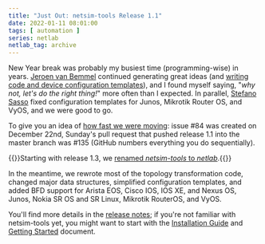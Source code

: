 ```yaml
---
title: "Just Out: netsim-tools Release 1.1"
date: 2022-01-11 08:01:00
tags: [ automation ]
series: netlab
netlab_tag: archive
---
```

New Year break was probably my busiest time (programming-wise) in years. [Jeroen van Bemmel](https://github.com/jbemmel) continued generating great ideas (and [writing code and device configuration templates](https://github.com/ipspace/netlab/graphs/contributors)), and I found myself saying, "_why not, let's do the right thing!_" more often than I expected. In parallel, [Stefano Sasso](https://github.com/ssasso) fixed configuration templates for Junos, Mikrotik Router OS, and VyOS, and we were good to go.

To give you an idea of [how fast we were moving](https://github.com/ipspace/netlab/pulse/monthly): issue #84 was created on December 22nd, Sunday's pull request that pushed release 1.1 into the master branch was #135 (GitHub numbers everything you do sequentially).

{{<note info>}}Starting with release 1.3, we [renamed *netsim-tools* to *netlab*](/2022/08/netsim-netlab.html).{{</note>}}
<!--more-->
In the meantime, we rewrote most of the topology transformation code, changed major data structures, simplified configuration templates, and added BFD support for Arista EOS, Cisco IOS, IOS XE, and Nexus OS, Junos, Nokia SR OS and SR Linux, Mikrotik RouterOS, and VyOS.

You'll find more details in the [release notes](https://netsim-tools.readthedocs.io/en/latest/release/1.1.html); if you're not familiar with netsim-tools yet, you might want to start with the [Installation Guide](https://netsim-tools.readthedocs.io/en/latest/install.html) and [Getting Started](https://netsim-tools.readthedocs.io/en/latest/tutorials.html) document.

